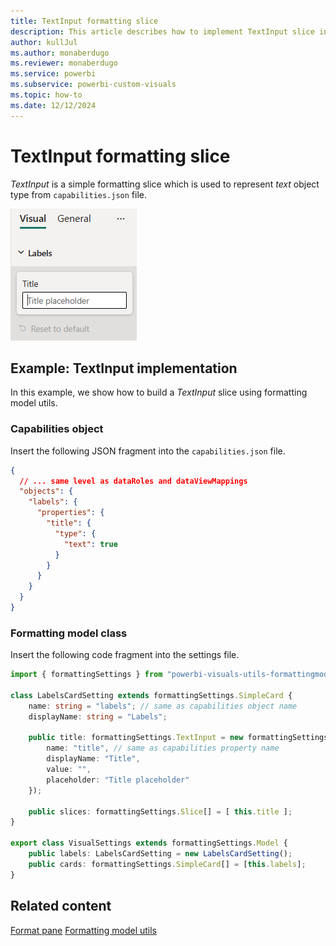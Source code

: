 ```yaml
---
title: TextInput formatting slice
description: This article describes how to implement TextInput slice in custom visuals using the formatting model utils
author: kullJul
ms.author: monaberdugo
ms.reviewer: monaberdugo
ms.service: powerbi
ms.subservice: powerbi-custom-visuals
ms.topic: how-to
ms.date: 12/12/2024
---
```


# TextInput formatting slice

*TextInput* is a simple formatting slice which is used to represent *text* object type from `capabilities.json` file.

![Screenshot of the TextInput slice](media/format-pane/text-input.png)

## Example: TextInput implementation

In this example, we show how to build a *TextInput* slice using formatting model utils.

### Capabilities object

Insert the following JSON fragment into the `capabilities.json` file.

```json
{
  // ... same level as dataRoles and dataViewMappings
  "objects": {
    "labels": {
      "properties": {
        "title": {
          "type": {
            "text": true
          }
        }
      }
    }
  }
}
```

### Formatting model class

Insert the following code fragment into the settings file.

```typescript
import { formattingSettings } from "powerbi-visuals-utils-formattingmodel";

class LabelsCardSetting extends formattingSettings.SimpleCard {
    name: string = "labels"; // same as capabilities object name
    displayName: string = "Labels";

    public title: formattingSettings.TextInput = new formattingSettings.TextInput({
        name: "title", // same as capabilities property name
        displayName: "Title",
        value: "",
        placeholder: "Title placeholder"
    });
    
    public slices: formattingSettings.Slice[] = [ this.title ];
}

export class VisualSettings extends formattingSettings.Model {
    public labels: LabelsCardSetting = new LabelsCardSetting();
    public cards: formattingSettings.SimpleCard[] = [this.labels];
}
```

## Related content

[Format pane](format-pane-general.md)
[Formatting model utils](utils-formatting-model.md)